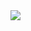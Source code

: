 

<a href="https://azuredeploy.net/?repository=https://github.com/mtissir/Azure-automation/tree/master/ARM%20Templates/add%20subnet%20to%20an%20existing%20VNET" target="_blank">
    <img src="http://azuredeploy.net/deploybutton.png"/>
</a>
